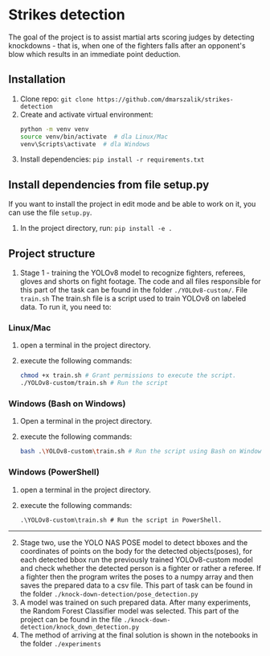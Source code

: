 # Strikes detection

The goal of the project is to assist martial arts scoring judges by detecting
knockdowns - that is, when one of the fighters falls after an opponent's blow
which results in an immediate point deduction.

## Installation

1. Clone repo: `git clone https://github.com/dmarszalik/strikes-detection`
2. Create and activate virtual environment: 
    ```bash
    python -m venv venv
    source venv/bin/activate  # dla Linux/Mac
    venv\Scripts\activate  # dla Windows
    ```
3. Install dependencies: `pip install -r requirements.txt`

## Install dependencies from file setup.py

If you want to install the project in edit mode and be able to work on it, you can use the file `setup.py`. 

1. In the project directory, run: `pip install -e .`

## Project structure

1. Stage 1 - training the YOLOv8 model to recognize fighters, referees, gloves and shorts on fight footage.
The code and all files responsible for this part of the task can be found in the folder `./YOLOv8-custom/`. 
File `train.sh` The train.sh file is a script used to train YOLOv8 on labeled data. To run it, you need to:
### Linux/Mac

1. open a terminal in the project directory.

2. execute the following commands:

    ```bash
    chmod +x train.sh # Grant permissions to execute the script.
    ./YOLOv8-custom/train.sh # Run the script
    ```

### Windows (Bash on Windows)

1. Open a terminal in the project directory.

2. execute the following commands:

    ```bash
    bash .\YOLOv8-custom\train.sh # Run the script using Bash on Windows (may require installing tools such as Git Bash).
    ```
   
### Windows (PowerShell)

1. open a terminal in the project directory.

2. execute the following commands:

    ```powershell.
    .\YOLOv8-custom\train.sh # Run the script in PowerShell.
    ```
   
---------------------------
2. Stage two, use the YOLO NAS POSE model to detect bboxes and the coordinates of points on the body for the detected
objects(poses), for each detected bbox run the previously trained YOLOv8-custom model and check whether the detected
person is a fighter or rather a referee. If a fighter then the program writes the poses to a numpy array and then saves
the prepared data to a csv file. This part of task can be found in the folder `./knock-down-detection/pose_detection.py`
3. A model was trained on such prepared data. After many experiments, the Random Forest Classifier model was selected.
This part of the project can be found in the file `./knock-down-detection/knock_down_detection.py`
4. The method of arriving at the final solution is shown in the notebooks in the folder `./experiments`
